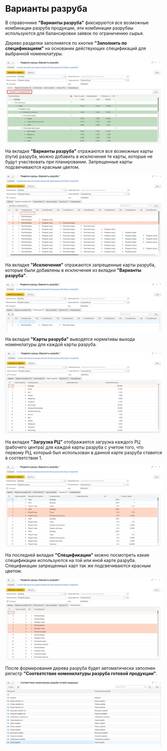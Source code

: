 # Варианты разруба

В справочнике **"Варианты разруба"** фиксируются все возможные комбинации разруба продукции, эти комбинации разрубаы используются для балансировки заявок по ограничению сырья.

Дерево разделки заполняется по кнопке **"Заполнить по спецификациям"** на основании действующих спецификаций для выбранной номенклатуры.

[![1][1]][1]

На вкладке **"Варианты разруба"** отражаются все возможные карты (пути) разруба, можно добавить в исключения те карты, которые не будут участвовать при планировании. Запрещенные карты подсвечиваются красным цветом.

[![2][2]][2]

На вкладке **"Исключения"** отражаются запрещенные карты разруба, которые были добавлены в исключения из вкладки **"Варианты разруба"**.

[![3][3]][3]

На вкладке **"Карты разруба"** выводятся нормативы выхода номенклатуры для каждой карты разруба.

[![4][4]][4]

На вкладке **"Загрузка РЦ"** отображается загрузка каждого РЦ (рабочего центра) для каждой карты разруба с учетом того, что первому РЦ, который был использован в данной карте разруба ставится в соответствии 1.

[![5][5]][5]

На последней вкладке **"Спецификации"** можно посмотреть какие спецификации используются на той или иной карте разруба. Спецификации запрещенных карт так же подсвечиваются красным цветом.

[![6][6]][6]

После формирования дерева разруба будет автоматически заполнен регистр **"Соответствие номенклатуры разруба готовой продукции"**.

[![7][7]][7]

[1]: CuttingOptions.assets/1.png
[2]: CuttingOptions.assets/2.png
[3]: CuttingOptions.assets/3.png
[4]: CuttingOptions.assets/4.png
[5]: CuttingOptions.assets/5.png
[6]: CuttingOptions.assets/6.png
[7]: CuttingOptions.assets/7.png